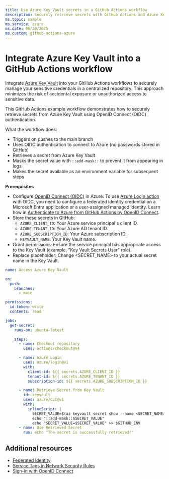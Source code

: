 ```yaml
---
title: Use Azure Key Vault secrets in a GitHub Actions workflow
description: Securely retrieve secrets with GitHub Actions and Azure Key Vault.
ms.topic: sample
ms.service: azure
ms.date: 06/30/2025
ms.custom: github-actions-azure
---
```


# Integrate Azure Key Vault into a GitHub Actions workflow

Integrate [Azure Key Vault](/azure/key-vault/) into your GitHub Actions workflows to securely manage your sensitive credentials in a centralized repository. This approach minimizes the risk of accidental exposure or unauthorized access to sensitive data.

This GitHub Actions example workflow demonstrates how to securely retrieve secrets from Azure Key Vault using OpenID Connect (OIDC) authentication.

What the workflow does:

- Triggers on pushes to the main branch
- Uses OIDC authentication to connect to Azure (no passwords stored in GitHub)
- Retrieves a secret from Azure Key Vault
- Masks the secret value with `::add-mask::` to prevent it from appearing in logs
- Makes the secret available as an environment variable for subsequent steps

**Prerequisites**

- Configure [OpenID Connect (OIDC)](https://www.microsoft.com/security/business/security-101/what-is-openid-connect-oidc) in Azure. To use [Azure Login action](https://github.com/marketplace/actions/azure-login) with OIDC, you need to configure a federated identity credential on a Microsoft Entra application or a user-assigned managed identity. Learn how in [Authenticate to Azure from GitHub Actions by OpenID Connect](connect-from-azure-openid-connect.md).
- Store these secrets in GitHub:
    - `AZURE_CLIENT_ID`: Your Azure service principal's client ID.
    - `AZURE_TENANT_ID`: Your Azure AD tenant ID.
    - `AZURE_SUBSCRIPTION_ID`: Your Azure subscription ID.
    - `KEYVAULT_NAME`: Your Key Vault name.
- Grant permissions: Ensure the service principal has appropriate access to the Key Vault (example, "Key Vault Secrets User" role).
- Replace placeholder: Change <SECRET_NAME> to your actual secret name in the Key Vault.

```yaml
name: Access Azure Key Vault

on:
  push:
    branches:
      - main

permissions:
  id-token: write
  contents: read

jobs:
  get-secret:
    runs-on: ubuntu-latest

    steps:
      - name: Checkout repository
        uses: actions/checkout@v4

      - name: Azure Login
        uses: azure/login@v1
        with:
          client-id: ${{ secrets.AZURE_CLIENT_ID }}
          tenant-id: ${{ secrets.AZURE_TENANT_ID }}
          subscription-id: ${{ secrets.AZURE_SUBSCRIPTION_ID }}

      - name: Retrieve Secret from Key Vault
        id: keyvault
        uses: azure/CLI@v1
        with:
          inlineScript: |
            SECRET_VALUE=$(az keyvault secret show --name <SECRET_NAME> --vault-name ${{ secrets.KEYVAULT_NAME }} --query value -o tsv)
            echo "::add-mask::$SECRET_VALUE"
            echo "SECRET_VALUE=$SECRET_VALUE" >> $GITHUB_ENV
      - name: Use Retrieved Secret
        run: echo "The secret is successfully retrieved!"
```

## Additional resources

- [Federated Identity](~/_entra-docs/docs/external-id/what-is-b2b.md)
- [Service Tags in Network Security Rules](~/_azure-docs/articles/virtual-network/service-tags-overview.md)
- [Sign-in with OpenID Connect](connect-from-azure-openid-connect.md)